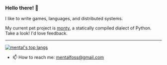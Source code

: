 ### Hello there! 👋

I like to write games, languages, and distributed systems.

My current pet project is [monty](https://github.com/mental32/monty), a statically compiled dialect of Python. Take a look! I'd love feedback.

<!-- [![mental's github stats](https://github-readme-stats.vercel.app/api?username=mental32&theme=dark&hide_title=true&show_icons=true&count_private=true&hide_rank=false&include_all_commits=true)](https://github.com/anuraghazra/github-readme-stats)
 -->

<hr>

[![mental's top langs](https://github-readme-stats.vercel.app/api/top-langs/?username=mental32&layout=compact&hide=javascript&theme=dark)](https://github.com/anuraghazra/github-readme-stats)

  * 📫 How to reach me: mentalfoss@gmail.com
